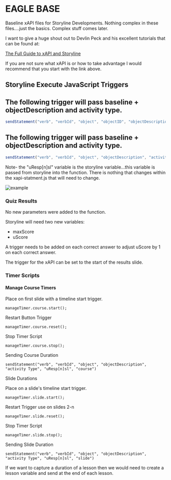 # EAGLE BASE

Baseline xAPI files for Storyline Developments. Nothing complex in these files....just the basics.  Complex stuff comes later.

I want to give a huge shout out to Devlin Peck and his excellent tutorials that can be found at:

[The Full Guide to xAPI and Storyline](https://www.devlinpeck.com/tutorials/full-guide-xapi-storyline)

If you are not sure what xAPI is or how to take advantage I would recommend that you start with the link above.

## Storyline Execute JavaScript Triggers

The following trigger will pass baseline + objectDescription and activity type.
- 
```javascript
sendStatement("verb", "verbId", "object", "objectID", "objectDescription", "activityType");
```

The following trigger will pass baseline + objectDescription and activity type.
- 
```javascript
sendStatement("verb", "verbId", "object", "objectDescription", "activity Type", "uResp[n]sl");
```
Note- the "uResp[n]sl" variable is the storyline variable...this variable is passed from storyline into the function.  There is nothing that changes within the xapi-statment.js that will need to change.

![example](https://uploads-ssl.webflow.com/5e9f730af9a5b1a2d63da01e/5eab496ab4f82597e088d3e6_ss2-resized.png)

### Quiz Results

No new parameters were added to the function.

Storyline will need two new variables:

* maxScore
* uScore

A trigger needs to be added on each correct answer to adjust uScore by 1 on each correct answer.

The trigger for the xAPI can be set to the start of the results slide.

### Timer Scripts 

#### Manage Course Timers

Place on first slide with a timeline start trigger.

```
manageTimer.course.start();
```

Restart Button Trigger

```
manageTimer.course.reset();
```

Stop Timer Script

```
manageTimer.course.stop();
```

Sending Course Duration

```
sendStatement("verb", "verbId", "object", "objectDescription", "activity Type", "uResp[n]sl", "course")
```

Slide Durations

Place on a slide's timeline start trigger.

```
manageTimer.slide.start();
```

Restart Trigger use on slides 2-n

```
manageTimer.slide.reset();
```

Stop Timer Script

```
manageTimer.slide.stop();
```

Sending Slide Duration

```
sendStatement("verb", "verbId", "object", "objectDescription", "activity Type", "uResp[n]sl", "slide")
```

If we want to capture a duration of a lesson then we would need to create a lesson variable and send at the end of each lesson.
